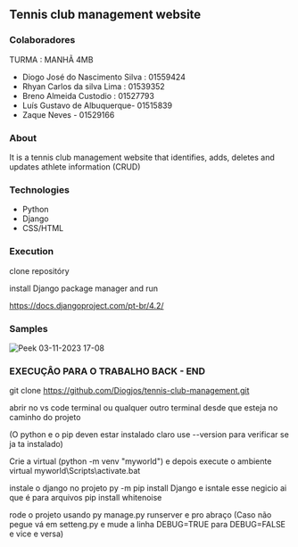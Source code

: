 ## Tennis club management website

### Colaboradores 
 TURMA : MANHÃ 4MB 
 
- Diogo José do Nascimento Silva : 01559424
- Rhyan Carlos da silva Lima : 01539352
- Breno Almeida Custodio : 01527793
- Luís Gustavo de Albuquerque- 01515839
- Zaque Neves - 01529166
### About

It is a tennis club management website that identifies, adds, deletes and updates athlete information (CRUD)

### Technologies

- Python
- Django
- CSS/HTML

### Execution

clone repositóry

install Django package manager and run

https://docs.djangoproject.com/pt-br/4.2/

### Samples

![Peek 03-11-2023 17-08](https://github.com/Diogjos/tennis-club-management/assets/124062577/c68abe27-fbc5-402e-b26c-6c967331784a)


### EXECUÇÂO PARA O TRABALHO BACK - END

git clone https://github.com/Diogjos/tennis-club-management.git

abrir no vs code terminal ou qualquer outro terminal desde que esteja no caminho do projeto

(O python e o pip deven estar instalado claro use --version para verificar se ja ta instalado)

Crie a virtual (python -m venv "myworld") e depois execute o ambiente virtual myworld\Scripts\activate.bat

instale o django no projeto py -m pip install Django e isntale esse negicio ai que é para arquivos pip install whitenoise

rode o projeto usando py manage.py runserver e pro abraço   (Caso não pegue vá em setteng.py e mude a linha DEBUG=TRUE para DEBUG=FALSE e vice e versa)



